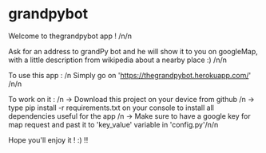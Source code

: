 # grandpybot

Welcome to thegrandpybot app ! /n/n

Ask for an address to grandPy bot and he will show it to you on googleMap,
with a little description from wikipedia about a nearby place :) /n/n

To use this app : /n
Simply go on 'https://thegrandpybot.herokuapp.com/'
/n/n

To work on it : /n
-> Download this project on your device from github /n
-> type pip install -r requirements.txt on your console to install all
dependencies useful for the app /n
-> Make sure to have a google key for map request and past it
to 'key_value' variable in 'config.py'/n/n

Hope you'll enjoy it ! :) !! 
